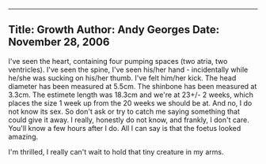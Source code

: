 -----
Title:  Growth
Author: Andy Georges
Date: November 28, 2006
-----







I've seen the heart, containing four pumping spaces (two atria, two
ventricles). I've seen the spine, I've seen his/her hand - incidentally
while he/she was sucking on his/her thumb. I've felt him/her kick. The
head diameter has been measured at 5.5cm. The shinbone has been measured
at 3.3cm. The estimete length was 18.3cm and we're at 23+/- 2 weeks,
which places the size 1 week up from the 20 weeks we should be at. And
no, I do not know its sex. So don't ask or try to catch me saying
something that could give it away. I really, honestly do not know, and
frankly, I don't care. You'll know a few hours after I do. All I can say
is that the foetus looked amazing.


I'm thrilled, I really can't wait to hold that tiny creature in my arms.




